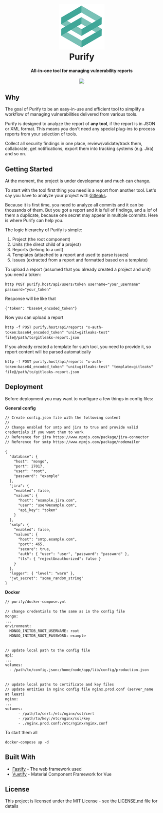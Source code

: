 <h1 align="center">
  <br>
  <a href="https://github.com/faloker/purify">
  <img src="web/src/assets/logo_trans copy.png" height="150" alt="purify"></a>
  <br>
  Purify
  <br>
</h1>

<h4 align="center">All-in-one tool for managing vulnerability reports</h4>

<p align="center">
  <a href="https://github.com/faloker/purify/releases">
    <img src="https://img.shields.io/github/release/faloker/purify.svg">
  </a>
</p>

## Why

The goal of Purify to be an easy-in-use and efficient tool to simplify a workflow of managing vulnerabilities delivered from various tools. 

Purify is designed to analyze the report of **any tool**, if the report is in JSON or XML format. This means you don't need any special plug-ins to process reports from your selection of tools.

Collect all security findings in one place, review/validate/track them, collaborate, get notifications, export them into tracking systems (e.g. Jira) and so on.

## Getting Started

At the moment, the project is under development and much can change.

To start with the tool first thing you need is a report from another tool. Let's say you have to analyze your project with [Gitleaks](https://github.com/zricethezav/gitleaks). 

Because it is first time, you need to analyze all commits and it can be thousands of them. But you got a report and it is full of findings, and a lof of them a duplicate, because one secret may appear in multiple commits. Here is where Purify can help you.


The logic hierarchy of Purify is simple:
1. Project (the root component)
1. Units (the direct child of a project)
1. Reports (belong to a unit)
1. Templates (attached to a report and used to parse issues)
1. Issues (extracted from a report and formatted based on a template)


To upload a report (assumed that you already created a project and unit) you need a token:

`http POST purify.host/api/users/token username="your_username" password="your_token"`

Response will be like that

`{"token": "base64_encoded_token"}`

Now you can upload a report

`http -f POST purify.host/api/reports "x-auth-token:base64_encoded_token" "unit=gitleaks-test" file@/path/to/gitleaks-report.json`

If you already created a template for such tool, you need to provide it, so report content will be parsed automatically

`http -f POST purify.host/api/reports "x-auth-token:base64_encoded_token" "unit=gitleaks-test" "template=gitleaks" file@/path/to/gitleaks-report.json`


## Deployment

Before deployment you may want to configure a few things in config files:

**General config**
```
// Create config.json file with the following content
//
// Change enabled for smtp and jira to true and provide valid credentials if you want them to work
// Reference for jira https://www.npmjs.com/package/jira-connector
// Reference for smtp https://www.npmjs.com/package/nodemailer

{
  "database": {
    "host": "mongo",
    "port": 27017,
    "user": "root",
    "password": "example"
  },
  "jira": {
    "enabled": false,
    "values": {
      "host": "example.jira.com",
      "user": "user@example.com",
      "api_key": "token"
    }
  },
  "smtp": {
    "enabled": false,
    "values": {
      "host": "smtp.example.com",
      "port": 465,
      "secure": true,
      "auth": { "user": "user", "password": "password" },
      "tls": { "rejectUnauthorized": false }
    }
  },
  "logger": { "level": "warn" },
  "jwt_secret": "some_random_string"
}
```

**Docker**
```
// purify/docker-compose.yml

// change credentials to the same as in the config file
mongo:
...
environment:
  MONGO_INITDB_ROOT_USERNAME: root
  MONGO_INITDB_ROOT_PASSWORD: example


// update local path to the config file
api:
...
volumes:
  - /path/to/config.json:/home/node/app/lib/config/production.json


// update local paths to certificate and key files
// update entities in nginx config file nginx.prod.conf (server_name at least)
nginx:
...
volumes:
      - /path/to/cert:/etc/nginx/ssl/cert
      - /path/to/key:/etc/nginx/ssl/key
      - ./nginx.prod.conf:/etc/nginx/nginx.conf
```
 
To start them all

`docker-compose up -d`

## Built With

* [Fastify](https://github.com/fastify/fastify) - The web framework used
* [Vuetify](https://github.com/vuetifyjs/vuetify) - Material Component Framework for Vue

## License

This project is licensed under the MIT License - see the [LICENSE.md](LICENSE.md) file for details
